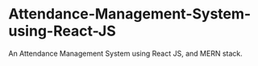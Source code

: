 # Attendance-Management-System-using-React-JS
An Attendance Management System using React JS, and MERN stack.

